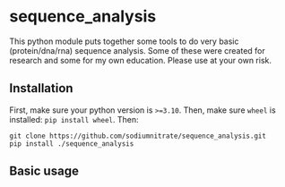 # sequence_analysis

This python module puts together some tools to do very basic (protein/dna/rna) sequence analysis. Some of these were created for research and some for my own education. Please use at your own risk. 

## Installation

First, make sure your python version is `>=3.10`. Then, make sure `wheel` is installed: `pip install wheel`. Then:

    git clone https://github.com/sodiumnitrate/sequence_analysis.git
    pip install ./sequence_analysis

## Basic usage
